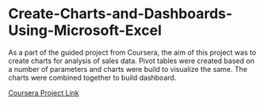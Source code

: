 # Create-Charts-and-Dashboards-Using-Microsoft-Excel

As a part of the guided project from Coursera, the aim of this project was to create charts for analysis of sales data. 
Pivot tables were created based on a number of parameters and charts were build to visualize the same. 
The charts were combined together to build dashboard.

[Coursera Project Link](https://www.coursera.org/projects/create-charts-dashboards-using-microsoft-excel)
